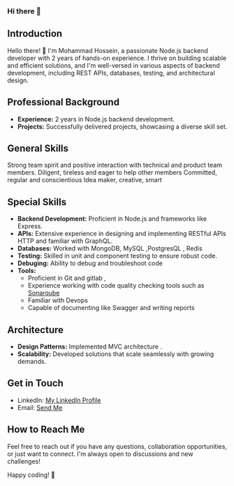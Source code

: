 ### Hi there 👋

## Introduction

Hello there! 👋 I'm Mohammad Hossein, a passionate Node.js backend developer with 2 years of hands-on experience. I thrive on building scalable and efficient solutions, and I'm well-versed in various aspects of backend development, including REST APIs, databases, testing, and architectural design.

## Professional Background

- **Experience:** 2 years in Node.js backend development.
- **Projects:** Successfully delivered projects, showcasing a diverse skill set.

## General Skills
Strong team spirit and positive interaction with technical and product team members.
Diligent, tireless and eager to help other members
Committed, regular and conscientious
Idea maker, creative, smart

## Special Skills

- **Backend Development:** Proficient in Node.js and frameworks like Express.
- **APIs:** Extensive experience in designing and implementing RESTful APIs HTTP and familiar with GraphQL.
- **Databases:** Worked with  MongoDB, MySQL ,PostgresQL , Redis
- **Testing:** Skilled in unit and component testing to ensure robust code.
- **Debuging:** Ability to debug and troubleshoot code
- **Tools:** 
  - Proficient in Git and gitlab , 
  - Experience working with code quality checking tools such as [Sonarqube](https://www.sonarsource.com/products/sonarqube/)
  - Familiar with Devops
  - Capable of documenting like Swagger and writing reports 


## Architecture

- **Design Patterns:** Implemented MVC architecture .
- **Scalability:** Developed solutions that scale seamlessly with growing demands.

## Get in Touch

- LinkedIn: [My LinkedIn Profile](https://www.linkedin.com/in/mohamadhosein-shabani-809a81206)
- Email: [Send Me](mohammad.sh.w437@gmail.com)

## How to Reach Me

Feel free to reach out if you have any questions, collaboration opportunities, or just want to connect. I'm always open to discussions and new challenges!

Happy coding! 🚀
